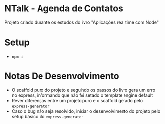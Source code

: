 # NTalk - Agenda de Contatos

Projeto criado durante os estudos do livro "Aplicações real time com Node"


# Setup
- `npm i`

# Notas De Desenvolvimento

- O scaffold puro do projeto e seguindo os passos do livro gera um erro no express, informando que não foi setado o template engine default
 - Rever diferenças entre um projeto puro e o scaffold gerado pelo `express-generator`
 - Caso o bug não seja resolvido, iniciar o desenvolvimento do projeto pelo setup básico do `express-generator`